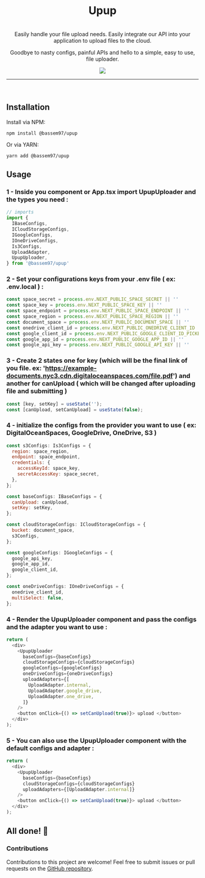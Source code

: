 <h1 align="center">
   Upup
</h1>

<br/>

<div align="center">
  Easily handle your file upload needs. Easily integrate our API into your application to upload files to the cloud.

Goodbye to nasty configs, painful APIs and hello to a simple, easy to use, file uploader.

</div>

<p align="center">
  <a href="https://github.com/uNotesOfficial/upup">
    <img src="https://img.shields.io/badge/gzipped-80%20kb-4ba0f6" />
  </a>

<hr/>
<br />

## Installation

Install via NPM:

```shell
npm install @bassem97/upup 
```

Or via YARN:

```shell
yarn add @bassem97/upup
```

## Usage

### 1 - Inside you component or App.tsx import UpupUploader and the types you need : 

```javascript
// imports
import {
  IBaseConfigs,
  ICloudStorageConfigs,
  IGoogleConfigs,
  IOneDriveConfigs,
  Is3Configs,
  UploadAdapter,
  UpupUploader,
} from '@bassem97/upup'
```

### 2 - Set your configurations keys from your .env file ( ex: .env.local ) :

```javascript
const space_secret = process.env.NEXT_PUBLIC_SPACE_SECRET || ''
const space_key = process.env.NEXT_PUBLIC_SPACE_KEY || ''
const space_endpoint = process.env.NEXT_PUBLIC_SPACE_ENDPOINT || ''
const space_region = process.env.NEXT_PUBLIC_SPACE_REGION || ''
const document_space = process.env.NEXT_PUBLIC_DOCUMENT_SPACE || ''
const onedrive_client_id = process.env.NEXT_PUBLIC_ONEDRIVE_CLIENT_ID || ''
const google_client_id = process.env.NEXT_PUBLIC_GOOGLE_CLIENT_ID_PICKER || ''
const google_app_id = process.env.NEXT_PUBLIC_GOOGLE_APP_ID || ''
const google_api_key = process.env.NEXT_PUBLIC_GOOGLE_API_KEY || ''
```


### 3 - Create 2 states one for key (which will be the final link of you file. ex: 'https://example-documents.nyc3.cdn.digitaloceanspaces.com/file.pdf') and another for canUpload ( which will be changed after uploading file and submitting )


```javascript
const [key, setKey] = useState('');
const [canUpload, setCanUpload] = useState(false);
```

### 4 - initialize the configs from the provider you want to use ( ex: DigitalOceanSpaces, GoogleDrive, OneDrive, S3 )

```javascript
const s3Configs: Is3Configs = {
  region: space_region,
  endpoint: space_endpoint,
  credentials: {
    accessKeyId: space_key,
    secretAccessKey: space_secret,
  },
};

const baseConfigs: IBaseConfigs = {
  canUpload: canUpload,
  setKey: setKey,
};

const cloudStorageConfigs: ICloudStorageConfigs = {
  bucket: document_space,
  s3Configs,
};

const googleConfigs: IGoogleConfigs = {
  google_api_key,
  google_app_id,
  google_client_id,
};

const oneDriveConfigs: IOneDriveConfigs = {
  onedrive_client_id,
  multiSelect: false,
};

```

### 4 - Render the UpupUploader component and pass the configs and the adapter you want to use :

```javascript
return (
  <div>
    <UpupUploader
      baseConfigs={baseConfigs}
      cloudStorageConfigs={cloudStorageConfigs}
      googleConfigs={googleConfigs}
      oneDriveConfigs={oneDriveConfigs}
      uploadAdapters={[
        UploadAdapter.internal,
        UploadAdapter.google_drive,
        UploadAdapter.one_drive,
      ]}
    />
    <button onClick={() => setCanUpload(true)}> upload </button>
  </div>
);
```

### 5 - You can also use the UpupUploader component with the default configs and adapter :

```javascript
return (
  <div>
    <UpupUploader
      baseConfigs={baseConfigs}
      cloudStorageConfigs={cloudStorageConfigs}
      uploadAdapters={[UploadAdapter.internal]}
    />
    <button onClick={() => setCanUpload(true)}> upload </button>
  </div>
);
```
## All done! 🎉

### Contributions

Contributions to this project are welcome! Feel free to submit issues or pull requests on the [GitHub repository](https://github.com/uNotesOfficial/upup.git).
